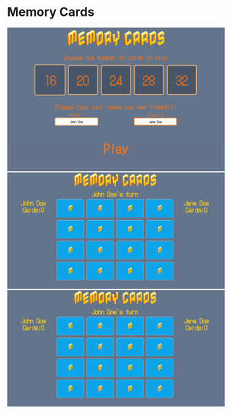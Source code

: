 # Memory Cards
![App Screenshot](src/assets/Memory2.png)
![App Screenshot](src/assets/Memory1.png)
<img src="src/assets/Memory1.png" alt="Image Alt Text" width="600"  />

